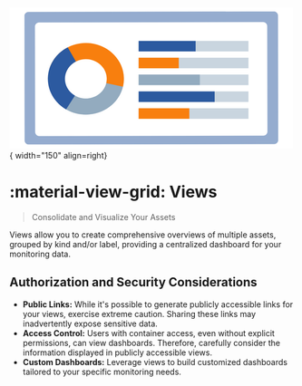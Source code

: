 ![Views](../images/application_views.png){ width="150" align=right}

# :material-view-grid: Views

> Consolidate and Visualize Your Assets

Views allow you to create comprehensive overviews of multiple assets, grouped by kind and/or label, providing a centralized dashboard for your monitoring data.

## Authorization and Security Considerations

* **Public Links:** While it's possible to generate publicly accessible links for your views, exercise extreme caution. Sharing these links may inadvertently expose sensitive data.
* **Access Control:** Users with container access, even without explicit permissions, can view dashboards. Therefore, carefully consider the information displayed in publicly accessible views.
* **Custom Dashboards:** Leverage views to build customized dashboards tailored to your specific monitoring needs.
